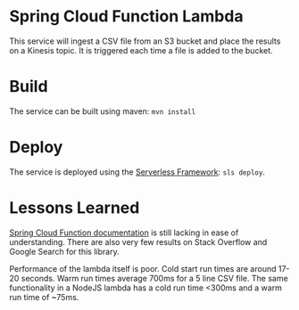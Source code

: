 # Spring Cloud Function Lambda
This service will ingest a CSV file from an S3 bucket and place
the results on a Kinesis topic. It is triggered each time a file 
is added to the bucket. 

# Build
The service can be built using maven: `mvn install`

# Deploy
The service is deployed using the [Serverless Framework](http://serverless.com):
`sls deploy`.

# Lessons Learned
[Spring Cloud Function documentation](https://cloud.spring.io/spring-cloud-function/reference/html/) 
is still lacking in ease of understanding. There are also very 
few results on Stack Overflow and Google Search for this library.

Performance of the lambda itself is poor. Cold start run times are
around 17-20 seconds. Warm run times average 700ms for a 5 line CSV
file. The same functionality in a NodeJS lambda has a cold run
time <300ms and a warm run time of ~75ms.

